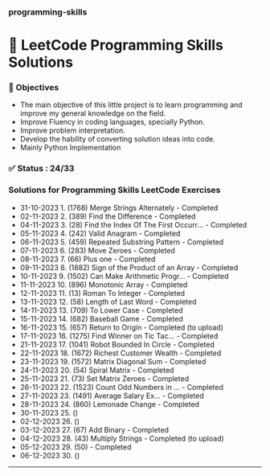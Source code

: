 ### programming-skills
# 💙 LeetCode Programming Skills Solutions

### 🎯 Objectives
- The main objective of this little project is to learn programming and improve my general knowledge on the field.
- Improve Fluency in coding languages, specially Python.
- Improve problem interpretation.
- Develop the hability of converting solution ideas into code.
- Mainly Python Implementation

### ✅ Status : 24/33
### Solutions for Programming Skills LeetCode Exercises

- 31-10-2023 1. (1768) Merge Strings Alternately - Completed
- 02-11-2023 2. (389) Find the Difference - Completed
- 04-11-2023 3. (28) Find the Index Of The First Occurr... - Completed
- 05-11-2023 4. (242) Valid Anagram - Completed
- 06-11-2023 5. (459) Repeated Substring Pattern - Completed
- 07-11-2023 6. (283) Move Zeroes - Completed
- 08-11-2023 7. (66) Plus one - Completed
- 09-11-2023 8. (1882) Sign of the Product of an Array - Completed
- 10-11-2023 9. (1502) Can Make Arithmetic Progr... - Completed
- 11-11-2023 10. (896) Monotonic Array - Completed
- 12-11-2023 11. (13) Roman To Integer - Completed
- 13-11-2023 12. (58) Length of Last Word - Completed
- 14-11-2023 13. (709) To Lower Case - Completed 
- 15-11-2023 14. (682) Baseball Game - Completed
- 16-11-2023 15. (657) Return to Origin - Completed (to upload)
- 17-11-2023 16. (1275) Find Winner on Tic Tac... - Completed
- 21-11-2023 17. (1041) Robot Bounded In Circle - Completed
- 22-11-2023 18. (1672) Richest Customer Wealth - Completed
- 23-11-2023 19. (1572) Matrix Diagonal Sum - Completed
- 24-11-2023 20. (54) Spiral Matrix - Completed
- 25-11-2023 21. (73) Set Matrix Zeroes - Completed
- 26-11-2023 22. (1523) Count Odd Numbers in ... - Completed
- 27-11-2023 23. (1491) Average Salary Ex... - Completed
- 28-11-2023 24. (860) Lemonade Change - Completed
- 30-11-2023 25. ()
- 02-12-2023 26. ()
- 03-12-2023 27. (67) Add Binary - Completed
- 04-12-2023 28. (43) Multiply Strings - Completed (to upload)
- 05-12-2023 29. (50) - Completed
- 06-12-2023 30. ()
 ---


